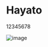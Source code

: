 # Hayato

12345678

![image](file:///C:/Users/cwyeu/OneDrive%20-%20HKUST%20Connect/HKUST/fall%202022%20-%202023/comp%203111/lab/lab1_capture.PNG)